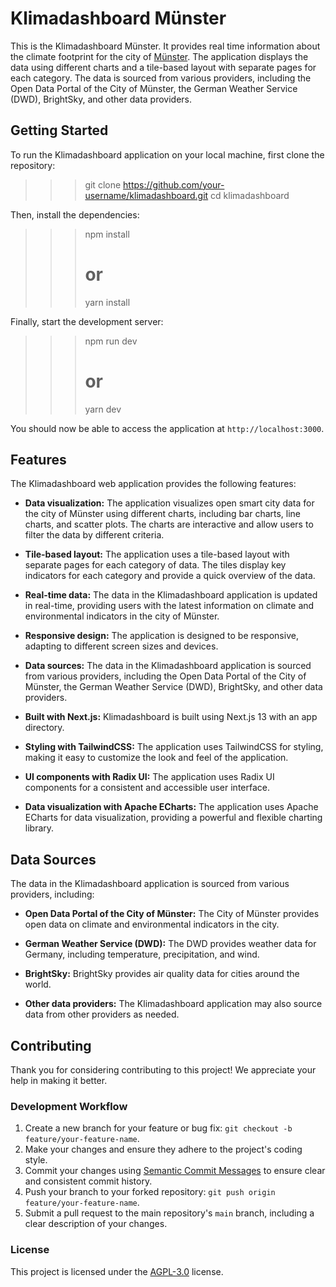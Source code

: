 # Klimadashboard Münster

This is the Klimadashboard Münster. It provides real time information about the climate footprint for the city of [Münster](https://en.wikipedia.org/wiki/M%C3%BCnster). The application displays the data using different charts and a tile-based layout with separate pages for each category. The data is sourced from various providers, including the Open Data Portal of the City of Münster, the German Weather Service (DWD), BrightSky, and other data providers.

## Getting Started

To run the Klimadashboard application on your local machine, first clone the repository:

> > > git clone https://github.com/your-username/klimadashboard.git
> > > cd klimadashboard

Then, install the dependencies:

> > > npm install
> > >
> > > # or
> > >
> > > yarn install

Finally, start the development server:

> > > npm run dev
> > >
> > > # or
> > >
> > > yarn dev

You should now be able to access the application at `http://localhost:3000`.

## Features

The Klimadashboard web application provides the following features:

- **Data visualization:** The application visualizes open smart city data for the city of Münster using different charts, including bar charts, line charts, and scatter plots. The charts are interactive and allow users to filter the data by different criteria.

- **Tile-based layout:** The application uses a tile-based layout with separate pages for each category of data. The tiles display key indicators for each category and provide a quick overview of the data.

- **Real-time data:** The data in the Klimadashboard application is updated in real-time, providing users with the latest information on climate and environmental indicators in the city of Münster.

- **Responsive design:** The application is designed to be responsive, adapting to different screen sizes and devices.

- **Data sources:** The data in the Klimadashboard application is sourced from various providers, including the Open Data Portal of the City of Münster, the German Weather Service (DWD), BrightSky, and other data providers.

- **Built with Next.js:** Klimadashboard is built using Next.js 13 with an app directory.

- **Styling with TailwindCSS:** The application uses TailwindCSS for styling, making it easy to customize the look and feel of the application.

- **UI components with Radix UI:** The application uses Radix UI components for a consistent and accessible user interface.

- **Data visualization with Apache ECharts:** The application uses Apache ECharts for data visualization, providing a powerful and flexible charting library.

## Data Sources

The data in the Klimadashboard application is sourced from various providers, including:

- **Open Data Portal of the City of Münster:** The City of Münster provides open data on climate and environmental indicators in the city.

- **German Weather Service (DWD):** The DWD provides weather data for Germany, including temperature, precipitation, and wind.

- **BrightSky:** BrightSky provides air quality data for cities around the world.

- **Other data providers:** The Klimadashboard application may also source data from other providers as needed.

## Contributing

Thank you for considering contributing to this project! We appreciate your help in making it better.

### Development Workflow

1. Create a new branch for your feature or bug fix: `git checkout -b feature/your-feature-name`.
2. Make your changes and ensure they adhere to the project's coding style.
3. Commit your changes using [Semantic Commit Messages](https://semantic-release.gitbook.io/semantic-release/#commit-message-format) to ensure clear and consistent commit history.
4. Push your branch to your forked repository: `git push origin feature/your-feature-name`.
5. Submit a pull request to the main repository's `main` branch, including a clear description of your changes.

### License

This project is licensed under the [AGPL-3.0](https://www.gnu.org/licenses/agpl-3.0.en.html) license.

